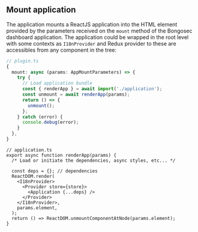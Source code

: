 ## Mount application

The application mounts a ReactJS application into the HTML element provided by the parameters received on the `mount` method of the Bongosec dashboard application. The application could be wrapped in the root level with some contexts as `I18nProvider` and Redux provider to these are accessibles from any component in the tree:

```ts
// plugin.ts
{
  mount: async (params: AppMountParameters) => {
    try {
      // Load application bundle
      const { renderApp } = await import('./application');
      const unmount = await renderApp(params);
      return () => {
        unmount();
      };
    } catch (error) {
      console.debug(error);
    }
  },
}

```

```tsx
// application.ts
export async function renderApp(params) {
  /* Load or initiate the dependencies, async styles, etc... */

  const deps = {}; // dependencies
  ReactDOM.render(
    <I18nProvider>
      <Provider store={store}>
        <Application {...deps} />
      </Provider>
    </I18nProvider>,
    params.element,
  );
  return () => ReactDOM.unmountComponentAtNode(params.element);
}
```
